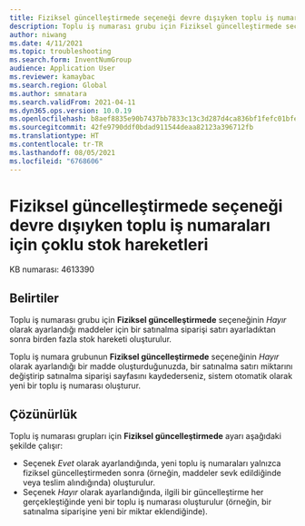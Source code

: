 ```yaml
---
title: Fiziksel güncelleştirmede seçeneği devre dışıyken toplu iş numaraları için çoklu stok hareketleri
description: Toplu iş numarası grubu için Fiziksel güncelleştirmede seçeneğinin Hayır olarak ayarlandığı maddeler için bir satınalma siparişi satırı ayarladıktan sonra birden fazla stok hareketi oluşturulur.
author: niwang
ms.date: 4/11/2021
ms.topic: troubleshooting
ms.search.form: InventNumGroup
audience: Application User
ms.reviewer: kamaybac
ms.search.region: Global
ms.author: smnatara
ms.search.validFrom: 2021-04-11
ms.dyn365.ops.version: 10.0.19
ms.openlocfilehash: b8aef8835e90b7437bb7833c13c3d287d4ca836bf1fefc01bfeafef1c93329bc
ms.sourcegitcommit: 42fe9790ddf0bdad911544deaa82123a396712fb
ms.translationtype: HT
ms.contentlocale: tr-TR
ms.lasthandoff: 08/05/2021
ms.locfileid: "6768606"
---
```

# <a name="multiple-inventory-transactions-for-batch-numbers-when-on-physical-update-is-disabled"></a>Fiziksel güncelleştirmede seçeneği devre dışıyken toplu iş numaraları için çoklu stok hareketleri

KB numarası: 4613390

## <a name="symptoms"></a>Belirtiler

Toplu iş numarası grubu için **Fiziksel güncelleştirmede** seçeneğinin *Hayır* olarak ayarlandığı maddeler için bir satınalma siparişi satırı ayarladıktan sonra birden fazla stok hareketi oluşturulur.

Toplu iş numara grubunun **Fiziksel güncelleştirmede** seçeneğinin *Hayır* olarak ayarlandığı bir madde oluşturduğunuzda, bir satınalma satırı miktarını değiştirip satınalma siparişi sayfasını kaydederseniz, sistem otomatik olarak yeni bir toplu iş numarası oluşturur.

## <a name="resolution"></a>Çözünürlük

Toplu iş numarası grupları için **Fiziksel güncelleştirmede** ayarı aşağıdaki şekilde çalışır:

- Seçenek *Evet* olarak ayarlandığında, yeni toplu iş numaraları yalnızca fiziksel güncelleştirmeden sonra (örneğin, maddeler sevk edildiğinde veya teslim alındığında) oluşturulur.
- Seçenek *Hayır* olarak ayarlandığında, ilgili bir güncelleştirme her gerçekleştiğinde yeni bir toplu iş numarası oluşturulur (örneğin, bir satınalma siparişine yeni bir miktar eklendiğinde).
